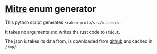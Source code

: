 # [Mitre](https://attack.mitre.org/) enum generator

This python script generates `kraken-proto/src/mitre.rs`.

It takes no arguments and writes the rust code to `stdout`.

The json is takes its data from, is downloaded from [github](https://github.com/mitre/cti/blob/230f6c26b1554d90993e59cb60e0aeefef530147/enterprise-attack/enterprise-attack.json) and cached in `/tmp/`.
